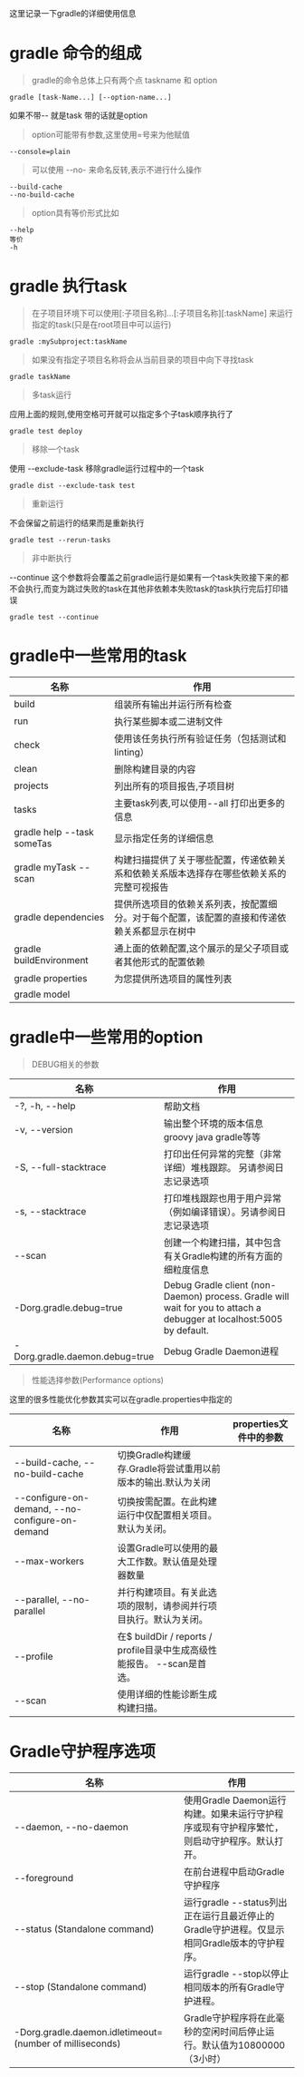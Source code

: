 这里记录一下gradle的详细使用信息

# gradle 命令的组成

> gradle的命令总体上只有两个点 taskname 和 option

```
gradle [task-Name...] [--option-name...]
```

如果不带-- 就是task 带的话就是option

> option可能带有参数,这里使用=号来为他赋值

```
--console=plain
```

> 可以使用 --no- 来命名反转,表示不进行什么操作

```
--build-cache 
--no-build-cache
```

> option具有等价形式比如

```
--help
等价
-h
```

# gradle 执行task

> 在子项目环境下可以使用[:子项目名称]...[:子项目名称][:taskName] 来运行指定的task(只是在root项目中可以运行)

```
gradle :mySubproject:taskName
```

> 如果没有指定子项目名称将会从当前目录的项目中向下寻找task

```
gradle taskName
```

> 多task运行

应用上面的规则,使用空格可开就可以指定多个子task顺序执行了

```
gradle test deploy
```

> 移除一个task

使用 --exclude-task 移除gradle运行过程中的一个task

```
gradle dist --exclude-task test
```

> 重新运行

不会保留之前运行的结果而是重新执行

```
gradle test --rerun-tasks
```

> 非中断执行

--continue 这个参数将会覆盖之前gradle运行是如果有一个task失败接下来的都不会执行,而变为跳过失败的task在其他非依赖本失败task的task执行完后打印错误

```
gradle test --continue
```

# gradle中一些常用的task

名称|作用
---|---
build|组装所有输出并运行所有检查
run|执行某些脚本或二进制文件
check|使用该任务执行所有验证任务（包括测试和linting）
clean|删除构建目录的内容
projects|列出所有的项目报告,子项目树
tasks|主要task列表,可以使用--all 打印出更多的信息
gradle help --task someTas|显示指定任务的详细信息
gradle myTask --scan|构建扫描提供了关于哪些配置，传递依赖关系和依赖关系版本选择存在哪些依赖关系的完整可视报告
gradle dependencies|提供所选项目的依赖关系列表，按配置细分。对于每个配置，该配置的直接和传递依赖关系都显示在树中
gradle buildEnvironment|通上面的依赖配置,这个展示的是父子项目或者其他形式的配置依赖
gradle properties|为您提供所选项目的属性列表
gradle model|


# gradle中一些常用的option

> DEBUG相关的参数

名称|作用
---|---
-?, -h, --help|帮助文档
-v, --version|输出整个环境的版本信息groovy java gradle等等
-S, --full-stacktrace|打印出任何异常的完整（非常详细）堆栈跟踪。 另请参阅日志记录选项
-s, --stacktrace|打印堆栈跟踪也用于用户异常（例如编译错误）。另请参阅日志记录选项
--scan|创建一个构建扫描，其中包含有关Gradle构建的所有方面的细粒度信息
-Dorg.gradle.debug=true|Debug Gradle client (non-Daemon) process. Gradle will wait for you to attach a debugger at localhost:5005 by default.
-Dorg.gradle.daemon.debug=true|Debug Gradle Daemon进程

> 性能选择参数(Performance options)

这里的很多性能优化参数其实可以在gradle.properties中指定的

名称|作用|properties文件中的参数
---|---|---
--build-cache, --no-build-cache|切换Gradle构建缓存.Gradle将尝试重用以前版本的输出.默认为关闭|
--configure-on-demand, --no-configure-on-demand|切换按需配置。在此构建运行中仅配置相关项目。默认为关闭。|
--max-workers|设置Gradle可以使用的最大工作数。默认值是处理器数量|
--parallel, --no-parallel|并行构建项目。有关此选项的限制，请参阅并行项目执行。默认为关闭。|
--profile|在$ buildDir / reports / profile目录中生成高级性能报告。 --scan是首选。|
--scan|使用详细的性能诊断生成构建扫描。|

# Gradle守护程序选项

名称|作用
---|---
--daemon, --no-daemon|使用Gradle Daemon运行构建。如果未运行守护程序或现有守护程序繁忙，则启动守护程序。默认打开。
--foreground|在前台进程中启动Gradle守护程序
--status (Standalone command)|运行gradle --status列出正在运行且最近停止的Gradle守护进程。仅显示相同Gradle版本的守护程序。
--stop (Standalone command)|运行gradle --stop以停止相同版本的所有Gradle守护进程。
-Dorg.gradle.daemon.idletimeout=(number of milliseconds)|Gradle守护程序将在此毫秒的空闲时间后停止运行。默认值为10800000（3小时）